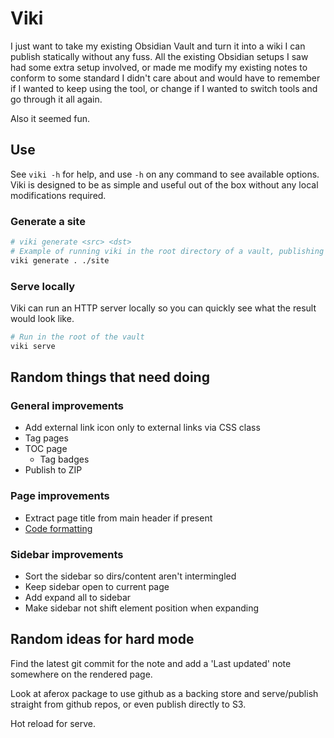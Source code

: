 # Viki

I just want to take my existing Obsidian Vault and turn it into a wiki I can publish statically without any fuss. All the existing Obsidian setups I saw had some extra setup involved, or made me modify my existing notes to conform to some standard I didn't care about and would have to remember if I wanted to keep using the tool, or change if I wanted to switch tools and go through it all again.

Also it seemed fun.

## Use

See `viki -h` for help, and use `-h` on any command to see available options. Viki is designed to be as simple and useful out of the box without any local modifications required.

### Generate a site

```bash
# viki generate <src> <dst>
# Example of running viki in the root directory of a vault, publishing to ./site
viki generate . ./site
```

### Serve locally

Viki can run an HTTP server locally so you can quickly see what the result would look like.

```bash
# Run in the root of the vault
viki serve
```

## Random things that need doing

### General improvements

- Add external link icon only to external links via CSS class
- Tag pages
- TOC page
    - Tag badges
- Publish to ZIP

### Page improvements

- Extract page title from main header if present
- [Code formatting](https://blog.kowalczyk.info/article/cxn3/advanced-markdown-processing-in-go.html)

### Sidebar improvements

- Sort the sidebar so dirs/content aren't intermingled
- Keep sidebar open to current page
- Add expand all to sidebar
- Make sidebar not shift element position when expanding

## Random ideas for hard mode

Find the latest git commit for the note and add a 'Last updated' note somewhere on the rendered page.

Look at aferox package to use github as a backing store and serve/publish straight from github repos, or even publish directly to S3.

Hot reload for serve.